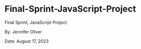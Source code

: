 # Final-Sprint-JavaScript-Project

Final Sprint, JavaScript Project

By: Jennifer Oliver

Date: August 17, 2023
